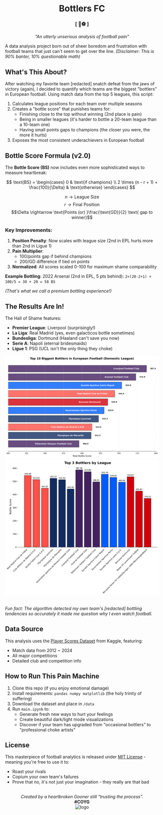 <div align="center">
    <h1>Bottlers FC</h1>
    <h3>[ 🍾⚽ ]</h3>
    <p><em>"An utterly unserious analysis of football pain"</em></p>
</div>

A data analysis project born out of sheer boredom and frustration with football teams that just can't seem to get over the line. _(Disclaimer: This is 90% banter, 10% questionable math)_

## What's This About?

After watching my favorite team [redacted] snatch defeat from the jaws of victory (again), I decided to quantify which teams are the biggest "bottlers" in European football. Using match data from the top 5 leagues, this script:

1. Calculates league positions for each team over multiple seasons
2. Creates a "bottle score" that punishes teams for:
   - Finishing close to the top without winning (2nd place is pain)
   - Being in smaller leagues (it's harder to bottle a 20-team league than a 10-team one)
   - Having small points gaps to champions (the closer you were, the more it hurts)
3. Exposes the most consistent underachievers in European football

## Bottle Score Formula (v2.0)

The **Bottle Score (BS)** now includes even more sophisticated ways to measure heartbreak:

$$
\text{BS} = \begin{cases}
0 & \text{if champions} \\
2 \times (n - r + 1) + \frac{100}{\Delta} & \text{otherwise}
\end{cases}
$$

$$n \rightarrow \text{League Size}$$
$$r \rightarrow \text{Final Position}$$
$$\Delta \rightarrow \text{Points (or) }\frac{\text{GD}}{2} \text{ gap to winner}$$

### Key Improvements:
1. **Position Penalty**: Now scales with league size (2nd in EPL hurts more than 2nd in Ligue 1)
2. **Pain Multiplier**:
   - 100/points gap if behind champions
   - 200/GD difference if tied on points
3. **Normalized**: All scores scaled 0-100 for maximum shame comparability

**Example Bottling**:
2022 Arsenal (2nd in EPL, 5 pts behind):
`2×(20-2+1) + 100/5 = 38 + 20 = 58 BS`

_(That's what we call a premium bottling experience!)_

## The Results Are In!

The Hall of Shame features:

- **Premier League**: Liverpool (surprisingly!)
- **La Liga**: Real Madrid (yes, even galacticos bottle sometimes)
- **Bundesliga**: Dortmund (Haaland can't save you now)
- **Serie A**: Napoli (eternal bridesmaids)
- **Ligue 1**: PSG (UCL isn't the only thing they choke)

<div style="display: flex; flex-wrap: wrap; justify-content: center; gap: 2px; margin-top: 1rem;" align="center">
    <picture>
        <source media="(prefers-color-scheme: dark)" srcset="output/visualizations/top10_bottlers_dark.png">
        <source media="(prefers-color-scheme: light)" srcset="output/visualizations/top10_bottlers_light.png">
        <img alt="Top 10 Bottlers in European Football"
             src="output/visualizations/top10_bottlers_light.png"
             width="600">
    </picture>
    <picture>
        <source media="(prefers-color-scheme: dark)" srcset="output/visualizations/top3_bottlers_per_league_dark.png">
        <source media="(prefers-color-scheme: light)" srcset="output/visualizations/top3_bottlers_per_league_light.png">
        <img alt="Top 3 Bottlers by League"
             src="output/visualizations/top3_bottlers_per_league_light.png"
             width="600">
    </picture>
</div>
<br>

_Fun fact: The algorithm detected my own team's [redacted] bottling tendencies so accurately it made me question why I even watch football._

## Data Source

This analysis uses the [Player Scores Dataset](https://www.kaggle.com/datasets/davidcariboo/player-scores) from Kaggle, featuring:

- Match data from 2012 ~ 2024
- All major competitions
- Detailed club and competition info

## How to Run This Pain Machine

1. Clone this repo (if you enjoy emotional damage)
2. Install requirements: `pandas numpy matplotlib` (the holy trinity of suffering)
3. Download the dataset and place in `/data`
4. Run `main.ipynb` to:
   - Generate fresh new ways to hurt your feelings
   - Create beautiful dark/light mode visualizations
   - Discover if your team has upgraded from "occasional bottlers" to "professional choke artists"

## License

This masterpiece of football analytics is released under [MIT License](./LICENSE) - meaning you're free to use it to:
- Roast your rivals
- Copium your own team's failures
- Prove that no, it's not just your imagination - they really are that bad

<br />
<div align="center">
    <i>Created by a heartbroken Gooner still "trusting the process".</i><br />
    <strong>#COYG</strong><br />
    <img width="330" height="420" alt="logo" src="https://github.com/user-attachments/assets/d11d9050-ebcc-4ff9-8392-d35dd7f509de" />
</div>

